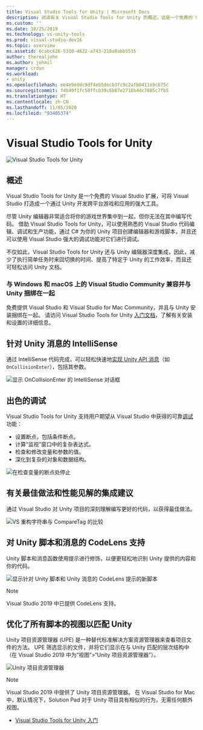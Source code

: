 ```yaml
---
title: Visual Studio Tools for Unity | Microsoft Docs
description: 阅读有关 Visual Studio Tools for Unity 的概述，这是一个免费的 Visual Studio 扩展，可帮助你使用 Unity 开发跨平台游戏和应用。
ms.custom: ''
ms.date: 10/25/2019
ms.technology: vs-unity-tools
ms.prod: visual-studio-dev16
ms.topic: overview
ms.assetid: 6cabc626-5310-4622-a743-210a9abb5535
author: therealjohn
ms.author: johmil
manager: crdun
ms.workload:
- unity
ms.openlocfilehash: ee4e9e0dc9df4eb5decb3fc9c2afb0411e9cb75c
ms.sourcegitcommit: f4b49f1fc50ffcb39c6b87e2716b4dc7085c7fb5
ms.translationtype: HT
ms.contentlocale: zh-CN
ms.lasthandoff: 11/05/2020
ms.locfileid: "93405374"
---
```

# <a name="visual-studio-tools-for-unity"></a>Visual Studio Tools for Unity
![Visual Studio Tools for Unity](../media/hero.png)

## <a name="overview"></a>概述
Visual Studio Tools for Unity 是一个免费的 Visual Studio 扩展，可将 Visual Studio 打造成一个通过 Unity 开发跨平台游戏和应用的强大工具。

尽管 Unity 编辑器非常适合将你的游戏世界集中到一起，但你无法在其中编写代码。 借助 Visual Studio Tools for Unity，可以使用熟悉的 Visual Studio 代码编辑、调试和生产功能，通过 C# 为你的 Unity 项目创建编辑器和游戏脚本，并且还可以使用 Visual Studio 强大的调试功能对它们进行调试。

不仅如此，Visual Studio Tools for Unity 还与 Unity 编辑器深度集成，因此，减少了执行简单任务时来回切换的时间、提高了特定于 Unity 的工作效率，而且还可轻松访问 Unity 文档。

### <a name="compatible-with-visual-studio-community-on-windows-and-macos-and-bundled-with-unity"></a>与 Windows 和 macOS 上的 Visual Studio Community 兼容并与 Unity 捆绑在一起
免费提供 Visual Studio 和 Visual Studio for Mac Community，并且与 Unity 安装捆绑在一起。 请访问 Visual Studio Tools for Unity [入门文档](getting-started-with-visual-studio-tools-for-unity.md)，了解有关安装和设置的详细信息。

## <a name="intellisense-for-unity-messages"></a>针对 Unity 消息的 IntelliSense
通过 IntelliSense 代码完成，可以轻松快速地[实现 Unity API 消息](using-visual-studio-tools-for-unity.md#intellisense-for-unity-api-messages)（如 `OnCollisionEnter`），包括其参数。

![显示 OnCollisionEnter 的 IntelliSense 对话框](../media/vs/intellisense-example.png)

## <a name="superior-debugging"></a>出色的调试
Visual Studio Tools for Unity 支持用户期望从 Visual Studio 中获得的可靠[调试](using-visual-studio-tools-for-unity.md#unity-debugging)功能：

* 设置断点，包括条件断点。
* 计算“监视”窗口中的复杂表达式。
* 检查和修改变量和参数的值。
* 深化到复杂的对象和数据结构。

![在检查变量的断点处停止](../media/vs/debugging-inspecting.png)

## <a name="integrated-suggestions-for-best-practices-and-performance-insights"></a>有关最佳做法和性能见解的集成建议
通过 Visual Studio 对 Unity 项目的深刻理解编写更好的代码，以获得最佳做法。

![VS 重构字符串与 CompareTag 的比较](../media/vs/unity-diagnostics.png)

## <a name="codelens-support-for-unity-scripts-and-messages"></a>对 Unity 脚本和消息的 CodeLens 支持
Unity 脚本和消息函数使用提示进行修饰，以便更轻松地识别 Unity 提供的内容和你的代码。

 ![显示针对 Unity 脚本和 Unity 消息的 CodeLens 提示的新脚本](../media/vs/codelens-support.png)

> [!NOTE]
> Visual Studio 2019 中已提供 CodeLens 支持。

## <a name="optimized-view-of-all-your-scripts-to-match-unity"></a>优化了所有脚本的视图以匹配 Unity
Unity 项目资源管理器 (UPE) 是一种替代标准解决方案资源管理器来查看项目文件的方法。 UPE 筛选显示的文件，并将它们显示在与 Unity 匹配的层次结构中（在 Visual Studio 2019 中为“视图”>“Unity 项目资源管理器”）。

![Unity 项目资源管理器](../media/vs/unity-project-explorer.png)

> [!NOTE]
> Visual Studio 2019 中提供了 Unity 项目资源管理器。 在 Visual Studio for Mac 中，默认情况下，Solution Pad 对于 Unity 项目具有相似的行为，无需任何额外视图。

* [Visual Studio Tools for Unity 入门](getting-started-with-visual-studio-tools-for-unity.md)
